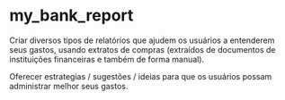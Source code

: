 # my_bank_report
Criar diversos tipos de relatórios que ajudem os usuários a entenderem seus gastos, usando extratos de compras (extraídos de documentos de instituições financeiras e também de forma manual). 

Oferecer estrategias / sugestões / ideias para que os usuários possam administrar melhor seus gastos.
